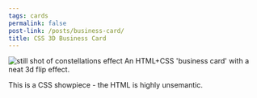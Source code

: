 ```yaml
---
tags: cards
permalink: false
post-link: /posts/business-card/
title: CSS 3D Business Card
---
```

![still shot of constellations effect](/assets/business-card.png)
An HTML+CSS 'business card' with a neat 3d flip effect.

This is a CSS showpiece - the HTML is highly unsemantic.